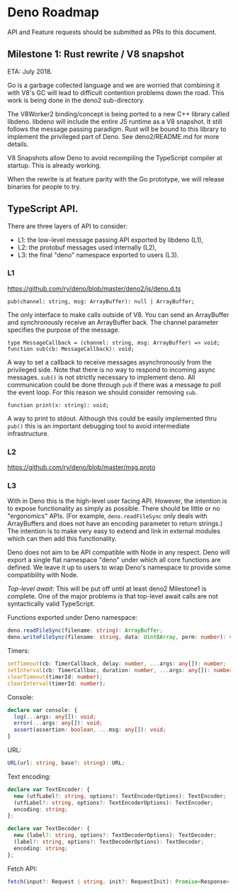 # Deno Roadmap

API and Feature requests should be submitted as PRs to this document.

## Milestone 1: Rust rewrite / V8 snapshot

ETA: July 2018.

Go is a garbage collected language and we are worried that combining it with
V8's GC will lead to difficult contention problems down the road. This work
is being done in the deno2 sub-directory.

The V8Worker2 binding/concept is being ported to a new C++ library called
libdeno. libdeno will include the entire JS runtime as a V8 snapshot. It still
follows the message passing paradigm. Rust will be bound to this library to
implement the privileged part of Deno. See deno2/README.md for more details.

V8 Snapshots allow Deno to avoid recompiling the TypeScript compiler at
startup. This is already working.

When the rewrite is at feature parity with the Go prototype, we will release
binaries for people to try.


## TypeScript API.


There are three layers of API to consider:
* L1: the low-level message passing API exported by libdeno (L1),
* L2: the protobuf messages used internally (L2),
* L3: the final "deno" namespace exported to users (L3).

### L1

https://github.com/ry/deno/blob/master/deno2/js/deno.d.ts

```
pub(channel: string, msg: ArrayBuffer): null | ArrayBuffer;
```
The only interface to make calls outside of V8. You can send an ArrayBuffer and
synchronously receive an ArrayBuffer back. The channel parameter specifies the
purpose of the message.

```
type MessageCallback = (channel: string, msg: ArrayBuffer) => void;
function sub(cb: MessageCallback): void;
```
A way to set a callback to receive messages asynchronously from the privileged
side. Note that there is no way to respond to incoming async messages.
`sub()` is not strictly necessary to implement deno. All communication could
be done through `pub` if there was a message to poll the event loop. For this
reason we should consider removing `sub`.

```
function print(x: string): void;
```
A way to print to stdout. Although this could be easily implemented thru `pub()`
this is an important debugging tool to avoid intermediate infrastructure.


### L2

https://github.com/ry/deno/blob/master/msg.proto

### L3

With in Deno this is the high-level user facing API. However, the intention
is to expose functionality as simply as possible. There should be little or
no "ergonomics" APIs. (For example, `deno.readFileSync` only deals with
ArrayBuffers and does not have an encoding parameter to return strings.)
The intention is to make very easy to extend and link in external modules
which can then add this functionality.

Deno does not aim to be API compatible with Node in any respect. Deno will
export a single flat namespace "deno" under which all core functions are
defined.  We leave it up to users to wrap Deno's namespace to provide some
compatibility with Node.

*Top-level await*: This will be put off until at least deno2 Milestone1 is
complete. One of the major problems is that top-level await calls are not
syntactically valid TypeScript.

Functions exported under Deno namespace:
```ts
deno.readFileSync(filename: string): ArrayBuffer;
deno.writeFileSync(filename: string, data: Uint8Array, perm: number): void;
```

Timers:
```ts
setTimeout(cb: TimerCallback, delay: number, ...args: any[]): number;
setInterval(cb: TimerCallbac, duration: number, ...args: any[]): number;
clearTimeout(timerId: number);
clearInterval(timerId: number);
```

Console:
```ts
declare var console: {
  log(...args: any[]): void;
  error(...args: any[]): void;
  assert(assertion: boolean, ...msg: any[]): void;
}
```

URL:
```ts
URL(url: string, base?: string): URL;
```

Text encoding:
```ts
declare var TextEncoder: {
  new (utfLabel?: string, options?: TextEncoderOptions): TextEncoder;
  (utfLabel?: string, options?: TextEncoderOptions): TextEncoder;
  encoding: string;
};

declare var TextDecoder: {
  new (label?: string, options?: TextDecoderOptions): TextDecoder;
  (label?: string, options?: TextDecoderOptions): TextDecoder;
  encoding: string;
};
```

Fetch API:
```ts
fetch(input?: Request | string, init?: RequestInit): Promise<Response>;
```
